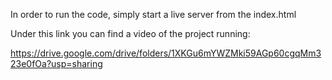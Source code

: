  In order to run the code, simply start a live server from the index.html

 Under this link you can find a video of the project running:

 https://drive.google.com/drive/folders/1XKGu6mYWZMki59AGp60cgqMm323e0fOa?usp=sharing

 
